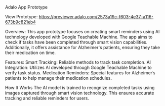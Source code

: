 Adalo App Prototype

View Prototype: https://previewer.adalo.com/2573a19c-f603-4e37-a116-673b9c821eb4

Overview: This app prototype focuses on creating smart reminders using AI technology developed with Google Teachable Machine. The app aims to check if tasks have been completed through smart vision capabilities. Additionally, it offers assistance for Alzheimer's patients, ensuring they take their medication on time.

Features: Smart Tracking: Reliable methods to track task completion. AI Integration: Utilizes AI developed through Google Teachable Machine to verify task status. Medication Reminders: Special features for Alzheimer’s patients to help manage their medication schedules.

How It Works The AI model is trained to recognize completed tasks using images captured through smart vision technology. This ensures accurate tracking and reliable reminders for users.
